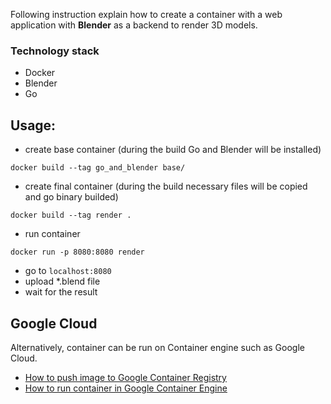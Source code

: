 Following instruction explain how to create a container with a web application with **Blender** as a backend to render 3D models.

### Technology stack

* Docker
* Blender
* Go

## Usage:

* create base container (during the build Go and Blender will be installed)

`docker build --tag go_and_blender base/`

* create final container (during the build necessary files will be copied and go binary builded)

`docker build --tag render .`

* run container

`docker run -p 8080:8080 render`

* go to `localhost:8080`
* upload \*.blend file
* wait for the result

## Google Cloud

Alternatively, container can be run on Container engine such as Google Cloud.
* [How to push image to Google Container Registry](https://cloud.google.com/container-registry/docs/pushing)
* [How to run container in Google Container Engine](https://cloud.google.com/container-engine/docs/quickstart)
